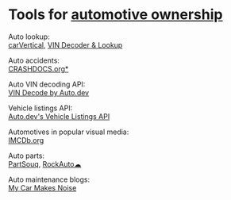 
# Tools for [automotive ownership](https://notageni.us/autos/)

Auto lookup:  
[carVertical](https://www.carvertical.com/),
[VIN Decoder & Lookup](https://driving-tests.org/vin-decoder/)

Auto accidents:  
[CRASHDOCS.org*](https://www.crashdocs.org/)

Auto VIN decoding API:  
[VIN Decode by Auto.dev](https://www.auto.dev/vin)

Vehicle listings API:  
[Auto.dev's Vehicle Listings API](https://www.auto.dev/listings)

Automotives in popular visual media:  
[IMCDb.org](https://imcdb.org/)

Auto parts:  
[PartSouq](https://partsouq.com/),
[RockAuto☁](https://www.rockauto.com/)

Auto maintenance blogs:  
[My Car Makes Noise](https://mycarmakesnoise.com/)
